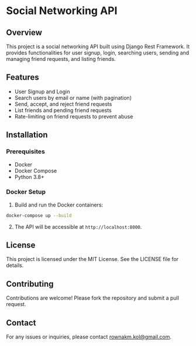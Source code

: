 # Social Networking API

## Overview

This project is a social networking API built using Django Rest Framework. It provides functionalities for user signup, login, searching users, sending and managing friend requests, and listing friends. 

## Features

- User Signup and Login
- Search users by email or name (with pagination)
- Send, accept, and reject friend requests
- List friends and pending friend requests
- Rate-limiting on friend requests to prevent abuse

## Installation

### Prerequisites

- Docker
- Docker Compose
- Python 3.8+

### Docker Setup

1. Build and run the Docker containers:

```bash
docker-compose up --build
```

2. The API will be accessible at `http://localhost:8000`.

## License

This project is licensed under the MIT License. See the LICENSE file for details.

## Contributing

Contributions are welcome! Please fork the repository and submit a pull request.

## Contact

For any issues or inquiries, please contact [rownakm.kol@gmail.com](mailto:rownakm.kol@gmail.com).
